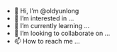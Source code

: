- 👋 Hi, I’m @oldyunlong
- 👀 I’m interested in ...
- 🌱 I’m currently learning ...
- 💞️ I’m looking to collaborate on ...
- 📫 How to reach me ...

<!---
oldyunlong/oldyunlong is a ✨ special ✨ repository because its `README.md` (this file) appears on your GitHub profile.
You can click the Preview link to take a look at your changes.
--->
